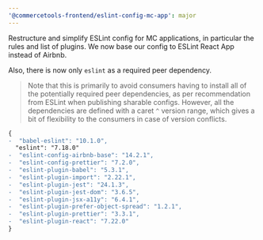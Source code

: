 ```yaml
---
'@commercetools-frontend/eslint-config-mc-app': major
---
```


Restructure and simplify ESLint config for MC applications, in particular the rules and list of plugins.
We now base our config to ESLint React App instead of Airbnb.

Also, there is now only `eslint` as a required peer dependency.

> Note that this is primarily to avoid consumers having to install all of the potentially required peer dependencies, as per recommendation from ESLint when publishing sharable configs.
> However, all the dependencies are defined with a caret `^` version range, which gives a bit of flexibility to the consumers in case of version conflicts.

```diff
{
-  "babel-eslint": "10.1.0",
  "eslint": "7.18.0"
-  "eslint-config-airbnb-base": "14.2.1",
-  "eslint-config-prettier": "7.2.0",
-  "eslint-plugin-babel": "5.3.1",
-  "eslint-plugin-import": "2.22.1",
-  "eslint-plugin-jest": "24.1.3",
-  "eslint-plugin-jest-dom": "3.6.5",
-  "eslint-plugin-jsx-a11y": "6.4.1",
-  "eslint-plugin-prefer-object-spread": "1.2.1",
-  "eslint-plugin-prettier": "3.3.1",
-  "eslint-plugin-react": "7.22.0"
}
```
